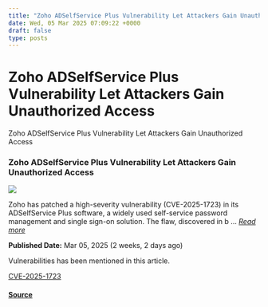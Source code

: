 ```yaml
---
title: "Zoho ADSelfService Plus Vulnerability Let Attackers Gain Unauthorized Access"
date: Wed, 05 Mar 2025 07:09:22 +0000
draft: false
type: posts
---
```

# Zoho ADSelfService Plus Vulnerability Let Attackers Gain Unauthorized Access





 Zoho ADSelfService Plus Vulnerability Let Attackers Gain Unauthorized Access 

### Zoho ADSelfService Plus Vulnerability Let Attackers Gain Unauthorized Access

![](https://upload.cvefeed.io/news/33489/thumbnail.jpg)

Zoho has patched a high-severity vulnerability (CVE-2025-1723) in its ADSelfService Plus software, a widely used self-service password management and single sign-on solution. The flaw, discovered in b ... [_Read more_](https://cybersecuritynews.com/zoho-adselfservice-plus-vulnerability/)

**Published Date:** Mar 05, 2025 (2 weeks, 2 days ago)

Vulnerabilities has been mentioned in this article.

[CVE-2025-1723](https://cvefeed.io/vuln/detail/CVE-2025-1723)

#### [Source](https://cybersecuritynews.com/zoho-adselfservice-plus-vulnerability/)

